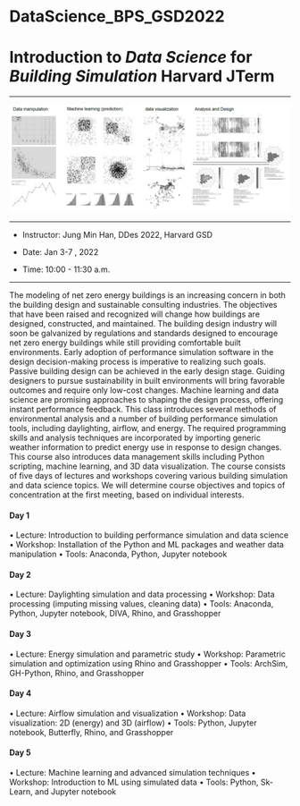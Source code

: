 # DataScience_BPS_GSD2022

# Introduction to *Data Science* for *Building Simulation* Harvard JTerm
<hr/>

![Data Science for Building Simulation](img/img_01.jpg)

<hr/>

- Instructor: Jung Min Han, DDes 2022, Harvard GSD
 
- Date: Jan 3-7 , 2022
 
- Time: 10:00 - 11:30 a.m.


<hr/>
The modeling of net zero energy buildings is an increasing concern in both the building design and sustainable consulting industries. The objectives that have been raised and recognized will change how buildings are designed, constructed, and maintained. The building design industry will soon be galvanized by regulations and standards designed to encourage net zero energy buildings while still providing comfortable built environments. Early adoption of performance simulation software in the design decision-making process is imperative to realizing such goals. Passive building design can be achieved in the early design stage. Guiding designers to pursue sustainability in built environments will bring favorable outcomes and require only low-cost changes. 
Machine learning and data science are promising approaches to shaping the design process, offering instant performance feedback. This class introduces several methods of environmental analysis and a number of building performance simulation tools, including daylighting, airflow, and energy. The required programming skills and analysis techniques are incorporated by importing generic weather information to predict energy use in response to design changes. This course also introduces data management skills including Python scripting, machine learning, and 3D data visualization. 
The course consists of five days of lectures and workshops covering various building simulation and data science topics. We will determine course objectives and topics of concentration at the first meeting, based on individual interests.

#### Day 1 
•	Lecture: Introduction to building performance simulation and data science
•	Workshop: Installation of the Python and ML packages and weather data manipulation
•	Tools: Anaconda, Python, Jupyter notebook

#### Day 2
•	Lecture: Daylighting simulation and data processing 
•	Workshop: Data processing (imputing missing values, cleaning data)
•	Tools: Anaconda, Python, Jupyter notebook, DIVA, Rhino, and Grasshopper

#### Day 3
•	Lecture: Energy simulation and parametric study
•	Workshop:  Parametric simulation and optimization using Rhino and Grasshopper 
•	Tools: ArchSim, GH-Python, Rhino, and Grasshopper

#### Day 4 
•	Lecture: Airflow simulation and visualization
•	Workshop: Data visualization: 2D (energy) and 3D (airflow)
•	Tools: Python, Jupyter notebook, Butterfly, Rhino, and Grasshopper

#### Day 5
•	Lecture: Machine learning and advanced simulation techniques
•	Workshop: Introduction to ML using simulated data
•	Tools: Python, Sk-Learn, and Jupyter notebook
